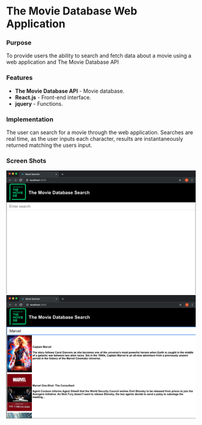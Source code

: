 # The Movie Database Web Application 

### Purpose 
To provide users the ability to search and fetch data about a movie using a web application and The Movie Database API


### Features 
- **The Movie Database API** - Movie database.  
- **React.js** - Front-end interface.
- **jquery** - Functions.


### Implementation
The user can search for a movie through the web application. Searches are real time, as the user inputs each character, results are instantaneously returned matching the users input.  

### Screen Shots 
  ![TheMovieDBApp!](https://github.com/RYin4/TheMovieDBWebApp/blob/master/screenshot1.png "TheMovieDBApp")
    ![TheMovieDBApp!](https://github.com/RYin4/TheMovieDBWebApp/blob/master/screenshot2.png "TheMovieDBApp")
